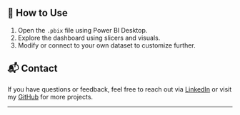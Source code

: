 
## 🚀 How to Use
1. Open the `.pbix` file using Power BI Desktop.
2. Explore the dashboard using slicers and visuals.
3. Modify or connect to your own dataset to customize further.

## 📬 Contact
If you have questions or feedback, feel free to reach out via [LinkedIn](https://www.linkedin.com/in/arpitrawat24/) or visit my [GitHub](https://github.com/ArRawat2) for more projects.

---

